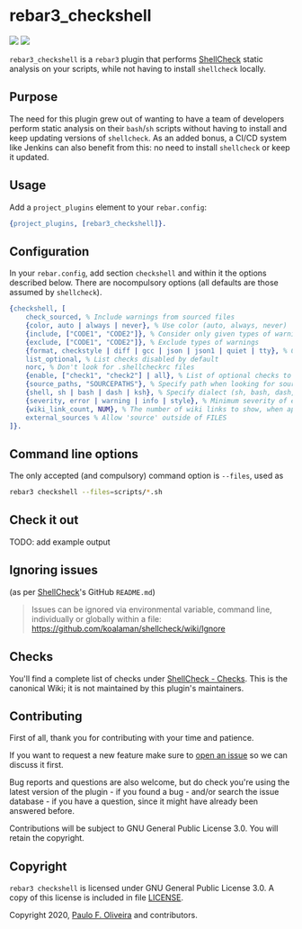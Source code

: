 rebar3_checkshell
=================

[![](https://img.shields.io/hexpm/v/rebar3_checkshell.svg?style=flat)](https://hex.pm/packages/rebar3_checkshell)
[![](https://travis-ci.org/paulo-ferraz-oliveira/rebar3_checkshell.png?branch=master)](https://travis-ci.org/paulo-ferraz-oliveira/rebar3_checkshell)

`rebar3_checkshell` is a `rebar3` plugin that performs
[ShellCheck](https://github.com/koalaman/shellcheck) static analysis on your scripts, while not
having to install `shellcheck` locally.

Purpose
-------

The need for this plugin grew out of wanting to have a team of developers perform static analysis
on their `bash`/`sh` scripts without having to install and keep updating versions of `shellcheck`.
As an added bonus, a CI/CD system like Jenkins can also benefit from this: no need to install
`shellcheck` or keep it updated.

Usage
-----

Add a `project_plugins` element to your `rebar.config`:

```erlang
{project_plugins, [rebar3_checkshell]}.
```

Configuration
-------------

In your `rebar.config`, add section `checkshell` and within it the options described below.
There are nocompulsory options (all defaults are those assumed by `shellcheck`).

```erlang
{checkshell, [
    check_sourced, % Include warnings from sourced files
    {color, auto | always | never}, % Use color (auto, always, never)
    {include, ["CODE1", "CODE2"]}, % Consider only given types of warnings
    {exclude, ["CODE1", "CODE2"]}, % Exclude types of warnings
    {format, checkstyle | diff | gcc | json | json1 | quiet | tty}, % Output format (checkstyle, diff, gcc, json, json1, quiet, tty)
    list_optional, % List checks disabled by default
    norc, % Don't look for .shellcheckrc files
    {enable, ["check1", "check2"] | all}, % List of optional checks to enable (or 'all')
    {source_paths, "SOURCEPATHS"}, % Specify path when looking for sourced files ("SCRIPTDIR" for script's dir)
    {shell, sh | bash | dash | ksh}, % Specify dialect (sh, bash, dash, ksh)
    {severity, error | warning | info | style}, % Minimum severity of errors to consider (error, warning, info, style)
    {wiki_link_count, NUM}, % The number of wiki links to show, when applicable
    external_sources % Allow 'source' outside of FILES
]}.
```

Command line options
--------------------

The only accepted (and compulsory) command option is `--files`, used as

```bash
rebar3 checkshell --files=scripts/*.sh
```

Check it out
------------

TODO: add example output

Ignoring issues
---------------

(as per [ShellCheck](https://github.com/koalaman/shellcheck#ignoring-issues)'s GitHub `README.md`)
> Issues can be ignored via environmental variable, command line, individually or globally within
> a file:
> https://github.com/koalaman/shellcheck/wiki/Ignore

Checks
------

You'll find a complete list of checks under
[ShellCheck - Checks](https://github.com/koalaman/shellcheck/wiki/Checks). This is the canonical
Wiki; it is not maintained by this plugin's maintainers.

Contributing
------------

First of all, thank you for contributing with your time and patience.

If you want to request a new feature make sure to
[open an issue](https://github.com/paulo-ferraz-oliveira/rebar3_checkshell/issues) so we can
discuss it first.

Bug reports and questions are also welcome, but do check you're using the latest version of the
plugin - if you found a bug - and/or search the issue database - if you have a question, since it
might have already been answered before.

Contributions will be subject to GNU General Public License 3.0.
You will retain the copyright.

Copyright
---------

`rebar3 checkshell` is licensed under GNU General Public License 3.0. A copy of this license is
included in file [LICENSE](LICENSE).

Copyright 2020, [Paulo F. Oliveira](https://github.com/paulo-ferraz-oliveira) and contributors.

